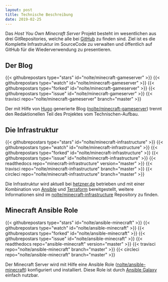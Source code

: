```yaml
---
layout: post
title: Technische Beschreibung
date: 2019-02-25
---
```


Das *Host You Own Minecraft Server* Projekt besteht im wesentlichen aus drei GitRepositories, welche alle bei [GitHub](https://github.com/nolte?utf8=%E2%9C%93&tab=repositories&q=minecraft&type=&language=) zu finden sind. Ziel ist es die Komplette Infrastruktur im SourceCode zu verwalten und öffentlich auf GitHub für die Wiederverwendung zu presentieren.

## Der Blog

{{< githubrepostars type="stars" id="nolte/minecraft-gameserver" >}}
{{< githubrepostars type="watch" id="nolte/minecraft-gameserver" >}}
{{< githubrepostars type="forked" id="nolte/minecraft-gameserver" >}}
{{< githubrepostars type="issue" id="nolte/minecraft-gameserver" >}}
{{< travisci repo="nolte/minecraft-gameserver" branch="master" >}}

Der mit Hilfe von [Hugo](https://gohugo.io) generierte Blog ([nolte/minecraft-gameserver](https://github.com/nolte/minecraft-gameserver)) trennt den Redaktionellen Teil des Projektes vom Technischen-Aufbau.

## Die Infrastruktur

{{< githubrepostars type="stars" id="nolte/minecraft-infrastructure" >}}
{{< githubrepostars type="watch" id="nolte/minecraft-infrastructure" >}}
{{< githubrepostars type="forked" id="nolte/minecraft-infrastructure" >}}
{{< githubrepostars type="issue" id="nolte/minecraft-infrastructure" >}}
{{< readthedocs repo="minecraft-infrastructure" version="master" >}}
{{< travisci repo="nolte/minecraft-infrastructure" branch="master" >}}
{{< circleci repo="nolte/minecraft-infrastructure" branch="master" >}}

Die Infrastruktur wird aktuell bei [hetzner.de](https://hetzner.de/cloud) betrieben und mit einer Kombination von [Ansible](https://www.ansible.com/) und [Terraform](https://www.terraform.io/) bereitgestellt, weitere Informationen sind im [nolte/minecraft-infrastructure](https://github.com/nolte/minecraft-infrastructure) Repository zu finden.

## Minecraft Ansible Role

{{< githubrepostars type="stars" id="nolte/ansible-minecraft" >}}
{{< githubrepostars type="watch" id="nolte/ansible-minecraft" >}}
{{< githubrepostars type="forked" id="nolte/ansible-minecraft" >}}
{{< githubrepostars type="issue" id="nolte/ansible-minecraft" >}}
{{< readthedocs repo="ansible-minecraft" version="master" >}}
{{< travisci repo="nolte/ansible-minecraft" branch="master" >}}
{{< circleci repo="nolte/ansible-minecraft" branch="master" >}}

Der Minecraft Server wird mit Hilfe eine Ansible Role ([nolte/ansible-minecraft](https://github.com/nolte/ansible-minecraft)) konfiguriert und installiert. Diese Role ist durch [Ansible Galaxy](https://galaxy.ansible.com/nolte/minecraft) einfach nutzbar.
